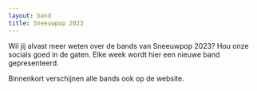 ```yaml
---
layout: band
title: Sneeuwpop 2023
---
```


Wil jij alvast meer weten over de bands van Sneeuwpop 2023? Hou onze socials goed in de gaten. Elke week wordt hier een nieuwe band gepresenteerd. 

Binnenkort verschijnen alle bands ook op de website.
